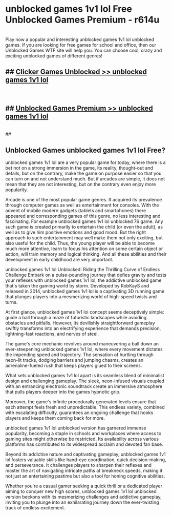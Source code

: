 # unblocked games 1v1 lol  Free Unblocked Games Premium - r614u <br>
<br>
Play now a popular and interesting unblocked games 1v1 lol unblocked games. If you are looking for free games for school and office, then our Unblocked Games WTF site will help you. You can choose cool, crazy and exciting unblocked games of different genres!


## ##  [Clicker Games Unblocked >> unblocked games 1v1 lol](http://freeplayer.one?title=unblocked_games_1v1_lol&ref=UG)
  <br>

##  ## [Unblocked Games Premium >> unblocked games 1v1 lol](http://freeplayer.one?title=unblocked_games_1v1_lol&ref=UG)
  <br>
  ##



## Unblocked Games unblocked games 1v1 lol Free?

unblocked games 1v1 lol are a very popular game for today, where there is a bet not on a strong immersion in the game, its reality, thought-out and details, but on the contrary, make the game on purpose easier so that you can turn on and not understand much. But if arcades are simple, it does not mean that they are not interesting, but on the contrary even enjoy more popularity.

Arcade is one of the most popular game genres. It acquired its prevalence through computer games as well as entertainment for consoles. With the advent of mobile modern gadgets (tablets and smartphones) there appeared and corresponding games of this genre, no less interesting and fascinating. For example unblocked games 1v1 lol unblocked 76 game. Any such game is created primarily to entertain the child (or even the adult), as well as to give him positive emotions and good mood. But the right approach to such entertainment may well make them not only exciting, but also useful for the child. Thus, the young player will be able to become much more attentive, learn to focus his attention on some certain object or action, will train memory and logical thinking. And all these abilities and their development in early childhood are very important.

unblocked games 1v1 lol Unblocked: Riding the Thrilling Curve of Endless Challenge
Embark on a pulse-pounding journey that defies gravity and tests your reflexes with unblocked games 1v1 lol, the addictive unblocked game that's taken the gaming world by storm. Developed by RobKayS and released in 2014, unblocked games 1v1 lol is a captivating 3D running game that plunges players into a mesmerizing world of high-speed twists and turns.

At first glance, unblocked games 1v1 lol concept seems deceptively simple: guide a ball through a maze of futuristic landscapes while avoiding obstacles and pitfalls. However, its devilishly straightforward gameplay swiftly transforms into an electrifying experience that demands precision, lightning-fast reactions, and nerves of steel.

The game's core mechanic revolves around maneuvering a ball down an ever-steepening unblocked games 1v1 lol, where every movement dictates the impending speed and trajectory. The sensation of hurtling through neon-lit tracks, dodging barriers and jumping chasms, creates an adrenaline-fueled rush that keeps players glued to their screens.

What sets unblocked games 1v1 lol apart is its seamless blend of minimalist design and challenging gameplay. The sleek, neon-infused visuals coupled with an entrancing electronic soundtrack create an immersive atmosphere that pulls players deeper into the games hypnotic grip.

Moreover, the game's infinite procedurally generated levels ensure that each attempt feels fresh and unpredictable. This endless variety, combined with escalating difficulty, guarantees an ongoing challenge that hooks players and keeps them coming back for more.

unblocked games 1v1 lol unblocked version has garnered immense popularity, becoming a staple in schools and workplaces where access to gaming sites might otherwise be restricted. Its availability across various platforms has contributed to its widespread acclaim and devoted fan base.

Beyond its addictive nature and captivating gameplay, unblocked games 1v1 lol fosters valuable skills like hand-eye coordination, quick decision-making, and perseverance. It challenges players to sharpen their reflexes and master the art of navigating intricate paths at breakneck speeds, making it not just an entertaining pastime but also a tool for honing cognitive abilities.

Whether you're a casual gamer seeking a quick thrill or a dedicated player aiming to conquer new high scores, unblocked games 1v1 lol unblocked version beckons with its mesmerizing challenges and addictive gameplay, inviting you to plunge into an exhilarating journey down the ever-twisting track of endless excitement.